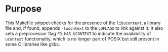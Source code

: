 # Purpose
This Makefile snippet checks for the presence of the `libucontext.a` library file and, if found, appends `-lucontext` to the `LDFLAGS` to link against it. It also sets a preprocessor flag `FD_HAS_UCONTEXT` to indicate the availability of `ucontext` functionality, which is no longer part of POSIX but still present in some C libraries like glibc.
